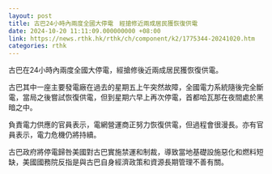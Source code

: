 ```yaml
---
layout: post
title: 古巴24小時內兩度全國大停電　經搶修近兩成居民獲恢復供電
date: 2024-10-20 11:11:09.000000000 +08:00
link: https://news.rthk.hk/rthk/ch/component/k2/1775344-20241020.htm
categories: rthk
---
```


古巴在24小時內兩度全國大停電，經搶修後近兩成居民獲恢復供電。

古巴其中一座主要發電廠在過去的星期五上午突然故障，全國電力系統隨後完全斷電，當局之後嘗試恢復供電，但到星期六早上再次停電，首都哈瓦那在夜間處於黑暗之中。

負責電力供應的官員表示，電網營運商正努力恢復供電，但過程會很漫長。亦有官員表示，電力危機仍將持續。

古巴政府將停電歸咎美國對古巴實施禁運和制裁，導致當地基礎設施惡化和燃料短缺，美國國務院反指是與古巴自身經濟政策和資源長期管理不善有關。

